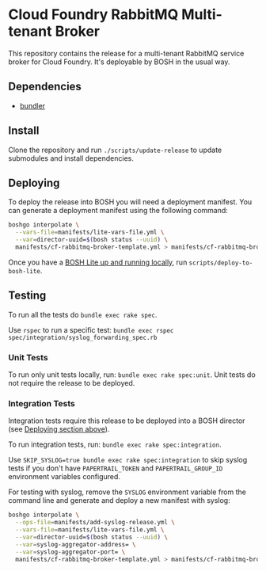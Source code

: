 # Cloud Foundry RabbitMQ Multi-tenant Broker

This repository contains the release for a multi-tenant RabbitMQ service broker
for Cloud Foundry. It's deployable by BOSH in the usual way.

## Dependencies

- [bundler](http://bundler.io/)

## Install

Clone the repository and run `./scripts/update-release` to update submodules and install dependencies.

## Deploying

To deploy the release into BOSH you will need a deployment manifest. You can generate a deployment manifest using the following command:
```sh
boshgo interpolate \
  --vars-file=manifests/lite-vars-file.yml \
  --var=director-uuid=$(bosh status --uuid) \
  manifests/cf-rabbitmq-broker-template.yml > manifests/cf-rabbitmq-broker.yml
```

Once you have a [BOSH Lite up and running locally](https://github.com/cloudfoundry/bosh-lite), run `scripts/deploy-to-bosh-lite`.

## Testing

To run all the tests do `bundle exec rake spec`.

Use `rspec` to run a specific test:
`bundle exec rspec spec/integration/syslog_forwarding_spec.rb`

### Unit Tests

To run only unit tests locally, run: `bundle exec rake spec:unit`. Unit tests do not require the release to be deployed.

### Integration Tests

Integration tests require this release to be deployed into a BOSH director (see [Deploying section above](#deploying)).

To run integration tests, run: `bundle exec rake spec:integration`.

Use `SKIP_SYSLOG=true bundle exec rake spec:integration` to skip syslog tests if you don't have `PAPERTRAIL_TOKEN` and `PAPERTRAIL_GROUP_ID` environment variables configured.

For testing with syslog, remove the `SYSLOG` environment variable from the command line and generate and deploy a new manifest with syslog:

```sh
boshgo interpolate \
  --ops-file=manifests/add-syslog-release.yml \
  --vars-file=manifests/lite-vars-file.yml \
  --var=director-uuid=$(bosh status --uuid) \
  --var=syslog-aggregator-address= \
  --var=syslog-aggregator-port= \
  manifests/cf-rabbitmq-broker-template.yml > manifests/cf-rabbitmq-broker.yml
```
